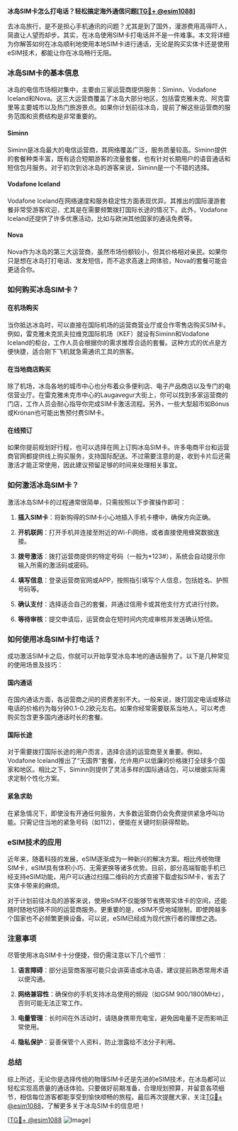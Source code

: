 **冰岛SIM卡怎么打电话？轻松搞定海外通信问题[[TG💪+ @esim1088](https://t.me/s/esim1088)]**

去冰岛旅行，是不是担心手机通讯的问题？尤其是到了国外，漫游费用高得吓人，简直让人望而却步。其实，在冰岛使用SIM卡打电话并不是一件难事。本文将详细为你解答如何在冰岛顺利地使用本地SIM卡进行通话，无论是购买实体卡还是使用eSIM技术，都能让你在冰岛畅行无阻。

### 冰岛SIM卡的基本信息

冰岛的电信市场相对集中，主要由三家运营商提供服务：Siminn、Vodafone Iceland和Nova。这三大运营商覆盖了冰岛大部分地区，包括雷克雅未克、阿克雷里等主要城市以及热门旅游景点。如果你计划前往冰岛，提前了解这些运营商的服务范围和资费结构是非常重要的。

#### Siminn
Siminn是冰岛最大的电信运营商，其网络覆盖广泛，服务质量较高。Siminn提供的套餐种类丰富，既有适合短期游客的流量套餐，也有针对长期用户的语音通话和短信包月服务。对于初次到访冰岛的游客来说，Siminn是一个不错的选择。

#### Vodafone Iceland
Vodafone Iceland在网络速度和服务稳定性方面表现优异。其推出的国际漫游套餐非常受游客欢迎，尤其是在需要频繁拨打国际长途的情况下。此外，Vodafone Iceland还提供了许多优惠活动，比如与欧洲其他国家的通话免费等。

#### Nova
Nova作为冰岛的第三大运营商，虽然市场份额较小，但其价格相对亲民。如果你只是想在冰岛打打电话、发发短信，而不追求高速上网体验，Nova的套餐可能会更适合你。

### 如何购买冰岛SIM卡？

#### 在机场购买
当你抵达冰岛时，可以直接在国际机场的运营商营业厅或合作零售店购买SIM卡。例如，雷克雅未克凯夫拉维克国际机场（KEF）就设有Siminn和Vodafone Iceland的柜台，工作人员会根据你的需求推荐合适的套餐。这种方式的优点是方便快捷，适合刚下飞机就急需通讯工具的旅客。

#### 在当地商店购买
除了机场，冰岛各地的城市中心也分布着众多便利店、电子产品商店以及专门的电信营业厅。在雷克雅未克市中心的Laugavegur大街上，你可以找到多家运营商的门店，工作人员会耐心指导你完成SIM卡激活流程。另外，一些大型超市如Bónus或Krónan也可能出售预付费SIM卡。

#### 在线预订
如果你提前规划好行程，也可以选择在网上订购冰岛SIM卡。许多电商平台和运营商官网都提供线上购买服务，支持国际配送。不过需要注意的是，收到卡片后还需激活才能正常使用，因此建议预留足够的时间来处理相关事宜。

### 如何激活冰岛SIM卡？

激活冰岛SIM卡的过程通常很简单，只需按照以下步骤操作即可：

1. **插入SIM卡**：将新购得的SIM卡小心地插入手机卡槽中，确保方向正确。
   
2. **开机联网**：打开手机并连接至附近的Wi-Fi网络，或者直接使用蜂窝数据连接。

3. **拨号激活**：拨打运营商提供的特定号码（一般为*123#），系统会自动提示你输入所需的激活码或密码。

4. **填写信息**：登录运营商官网或APP，按照指引填写个人信息，包括姓名、护照号码等。

5. **确认支付**：选择适合自己的套餐，并通过信用卡或其他支付方式进行付款。

6. **等待审核**：提交申请后，运营商会在短时间内完成审核并发送确认短信。

### 如何使用冰岛SIM卡打电话？

成功激活SIM卡之后，你就可以开始享受冰岛本地的通话服务了。以下是几种常见的使用场景及技巧：

#### 国内通话
在国内通话方面，各运营商之间的资费差别不大。一般来说，拨打固定电话或移动电话的价格约为每分钟0.1-0.2欧元左右。如果你经常需要联系当地人，可以考虑购买包含更多国内通话时长的套餐。

#### 国际长途
对于需要拨打国际长途的用户而言，选择合适的运营商至关重要。例如，Vodafone Iceland推出了“无国界”套餐，允许用户以低廉的价格拨打全球多个国家和地区。相比之下，Siminn则提供了灵活多样的国际通话包，可以根据实际需求定制个性化方案。

#### 紧急求助
在紧急情况下，即使没有开通任何服务，大多数运营商仍会免费提供紧急呼叫功能。只需记住当地的紧急号码（如112），便能在关键时刻获得帮助。

### eSIM技术的应用

近年来，随着科技的发展，eSIM逐渐成为一种新兴的解决方案。相比传统物理SIM卡，eSIM具有体积小巧、无需更换等诸多优势。目前，部分高端智能手机已经支持eSIM功能，用户可以通过扫描二维码的方式直接下载虚拟SIM卡，省去了实体卡带来的麻烦。

对于计划前往冰岛的游客来说，使用eSIM不仅能够节省携带实体卡的空间，还能随时随地切换不同的运营商服务。更重要的是，eSIM不受地域限制，即使跨越多个国家也不必频繁更换设备。可以说，eSIM已经成为现代旅行者的理想之选。

### 注意事项

尽管使用冰岛SIM卡十分便捷，但仍需注意以下几个细节：

1. **语言障碍**：部分运营商客服可能只会讲英语或冰岛语，建议提前熟悉常用术语以便沟通。

2. **网络兼容性**：确保你的手机支持冰岛使用的频段（如GSM 900/1800MHz），否则可能无法正常工作。

3. **电量管理**：长时间在外活动时，请随身携带充电宝，避免因电量不足而影响正常使用。

4. **隐私保护**：妥善保管个人资料，防止泄露给不法分子利用。

### 总结

综上所述，无论你是选择传统的物理SIM卡还是先进的eSIM技术，在冰岛都可以轻松实现高质量的通话体验。只要做好前期准备，合理规划预算，并留意各项细节，相信每位游客都能享受到愉快顺畅的旅程。最后再次提醒大家，关注[TG💪+ @esim1088](https://t.me/s/esim1088)，了解更多关于冰岛SIM卡的信息吧！

[[TG💪+ @esim1088](https://t.me/s/esim1088) ![Image](https://i.postimg.cc/4NQfJmqS/Snipaste-2025-05-13-00-14-12.png)]